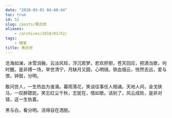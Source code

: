```yaml
---
date: "2010-03-01 04:40:44"
toc: true
id: 52
slug: /posts/黑白世
aliases:
    - /archives/2010/03/52/
tags:
    - 随笔
title: 黑白世
---
```



沧海如澜，冰雪消融，云淡风轻，浮沉若梦。悲欢肝胆，苍天回应，把酒当歌，何时醒。是非搏一场，举世清宁，月缺月又圆，心明镜。铁血烟云，恍然去远，爱与恨，钟鼓，分明。

敢问世人，一生热血为谁涌。暮雨落花，笑谈往事任人相诵。天地人间，金戈铁马，一叹醉蹉跎。笑忘红尘千秋，志犹在，情如歌。话别了，风云成败，是非对错，这一生执着。

黑与白，看分明。活得自在洒脱。
